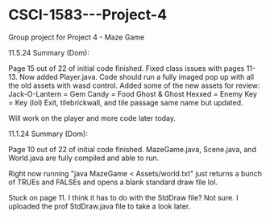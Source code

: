 # CSCI-1583---Project-4
Group project for Project 4 - Maze Game

11.5.24 Summary (Dom):

Page 15 out of 22 of initial code finished.
Fixed class issues with pages 11-13. Now added Player.java.
Code should run a fully imaged pop up with all the old assets with wasd control.
Added some of the new assets for review:
Jack-O-Lantern = Gem
Candy = Food
Ghost & Ghost Hexxed = Enemy
Key = Key (lol)
Exit, tilebrickwall, and tile passage same name but updated.

Will work on the player and more code later today.

11.1.24 Summary (Dom):

Page 10 out of 22 of initial code finished.
MazeGame.java, Scene.java, and World.java are fully compiled and able to run.

Right now running "java MazeGame < Assets/world.txt" just returns a bunch of TRUEs and FALSEs and opens a blank standard draw file lol.

Stuck on page 11. I think it has to do with the StdDraw file? Not sure. I uploaded the prof StdDraw.java file to take a look later.
